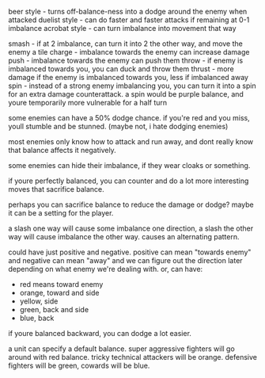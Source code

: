 

beer style - turns off-balance-ness into a dodge around the enemy when attacked
duelist style - can do faster and faster attacks if remaining at 0-1 imbalance
acrobat style - can turn imbalance into movement that way

smash - if at 2 imbalance, can turn it into 2 the other way, and move the enemy a tile
charge - imbalance towards the enemy can increase damage
push - imbalance towards the enemy can push them
throw - if enemy is imbalanced towards you, you can duck and throw them
thrust - more damage if the enemy is imbalanced towards you, less if imbalanced away
spin - instead of a strong enemy imbalancing you, you can turn it into a spin for an extra damage counterattack. a spin would be purple balance, and youre temporarily more vulnerable for a half turn


some enemies can have a 50% dodge chance. if you're red and you miss, youll stumble and be stunned. (maybe not, i hate dodging enemies)


most enemies only know how to attack and run away, and dont really know that balance affects it negatively.


some enemies can hide their imbalance, if they wear cloaks or something.


if youre perfectly balanced, you can counter and do a lot more interesting moves that sacrifice balance.


perhaps you can sacrifice balance to reduce the damage or dodge? maybe it can be a setting for the player.


a slash one way will cause some imbalance one direction, a slash the other way will cause imbalance the other way. causes an alternating pattern.



could have just positive and negative. positive can mean "towards enemy" and negative can mean "away" and we can figure out the direction later depending on what enemy we're dealing with.
or, can have:
- red means toward enemy
- orange, toward and side
- yellow, side
- green, back and side
- blue, back


if youre balanced backward, you can dodge a lot easier.


a unit can specify a default balance. super aggressive fighters will go around with red balance. tricky technical attackers will be orange. defensive fighters will be green, cowards will be blue.


